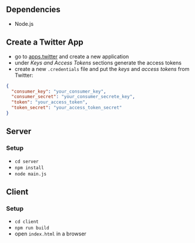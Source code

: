 ## Dependencies

* Node.js

## Create a Twitter App

* go to [apps.twitter](https://apps.twitter.com/) and create a new application
* under *Keys and Access Tokens* sections generate the access tokens
* create a new `.credentials` file and put the *keys* and *access tokens* from Twitter:

```json
{
  "consumer_key": "your_consumer_key",
  "consumer_secret": "your_consumer_secrete_key",
  "token": "your_access_token",
  "token_secret": "your_access_token_secret"
}
```

## Server

### Setup

* `cd server`
* `npm install`
* `node main.js`

## Client

### Setup

* `cd client`
* `npm run build`
* open `index.html` in a browser

